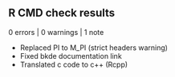 ## R CMD check results

0 errors | 0 warnings | 1 note

* Replaced PI to M_PI (strict headers warning)
* Fixed bkde documentation link
* Translated c code to c++ (Rcpp)

